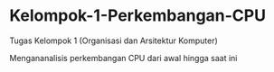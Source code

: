 # Kelompok-1-Perkembangan-CPU
Tugas Kelompok 1 (Organisasi dan Arsitektur Komputer) 

Mengananalisis perkembangan CPU dari awal hingga saat ini
